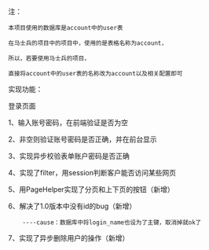 注：

    本项目使用的数据库是account中的user表
    
    在马士兵的项目中的项目中，使用的是表格名称为account，
    
    所以，若要使用马士兵的项目，
    
    直接将account中的user表的名称改为account以及相关配置即可
    

实现功能：

登录页面

1、输入账号密码，在前端验证是否为空

2、非空则验证账号密码是否正确，并在前台显示

3、实现异步校验表单账户密码是否正确

4、实现了filter，用session判断客户能否访问某些网页

5、用PageHelper实现了分页和上下页的按钮（新增）

6、解决了1.0版本中没有id的bug（新增）

        ----cause：数据库中将login_name也设为了主键，取消掉就ok了
        
 7、实现了异步删除用户的操作（新增）


